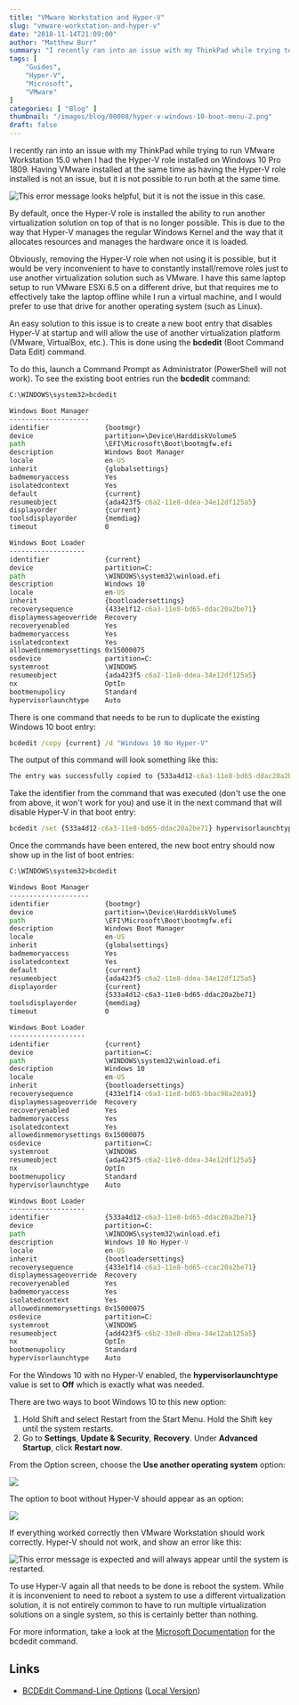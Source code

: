 ```yaml
---
title: "VMware Workstation and Hyper-V"
slug: "vmware-workstation-and-hyper-v"
date: "2018-11-14T21:09:00"
author: "Matthew Burr"
summary: "I recently ran into an issue with my ThinkPad while trying to run VMware Workstation 15.0 when I had the Hyper-V role installed on Windows 10 Pro 1809. Having VMware installed at the same time as having the Hyper-V role installed is not an issue, but it is not possible to run both at the same time."
tags: [
    "Guides",
    "Hyper-V",
    "Microsoft",
    "VMware"
]
categories: [ "Blog" ]
thumbnail: "/images/blog/00008/hyper-v-windows-10-boot-menu-2.png"
draft: false
---
```


I recently ran into an issue with my ThinkPad while trying to run VMware Workstation 15.0 when I had the Hyper-V role installed on Windows 10 Pro 1809. Having VMware installed at the same time as having the Hyper-V role installed is not an issue, but it is not possible to run both at the same time.

![This error message looks helpful, but it is not the issue in this case.](/images/blog/00008/vmware-error.png)

By default, once the Hyper-V role is installed the ability to run another virtualization solution on top of that is no longer possible. This is due to the way that Hyper-V manages the regular Windows Kernel and the way that it allocates resources and manages the hardware once it is loaded.

Obviously, removing the Hyper-V role when not using it is possible, but it would be very inconvenient to have to constantly install/remove roles just to use another virtualization solution such as VMware. I have this same laptop setup to run VMware ESXi 6.5 on a different drive, but that requires me to effectively take the laptop offline while I run a virtual machine, and I would prefer to use that drive for another operating system (such as Linux).

An easy solution to this issue is to create a new boot entry that disables Hyper-V at startup and will allow the use of another virtualization platform (VMware, VirtualBox, etc.). This is done using the **bcdedit** (Boot Command Data Edit) command.

To do this, launch a Command Prompt as Administrator (PowerShell will not work). To see the existing boot entries run the **bcdedit** command:

```cmd
C:\WINDOWS\system32>bcdedit

Windows Boot Manager
--------------------
identifier              {bootmgr}
device                  partition=\Device\HarddiskVolume5
path                    \EFI\Microsoft\Boot\bootmgfw.efi
description             Windows Boot Manager
locale                  en-US
inherit                 {globalsettings}
badmemoryaccess         Yes
isolatedcontext         Yes
default                 {current}
resumeobject            {ada423f5-c6a2-11e8-ddea-34e12df125a5}
displayorder            {current}
toolsdisplayorder       {memdiag}
timeout                 0

Windows Boot Loader
-------------------
identifier              {current}
device                  partition=C:
path                    \WINDOWS\system32\winload.efi
description             Windows 10
locale                  en-US
inherit                 {bootloadersettings}
recoverysequence        {433e1f12-c6a3-11e8-bd65-ddac20a2be71}
displaymessageoverride  Recovery
recoveryenabled         Yes
badmemoryaccess         Yes
isolatedcontext         Yes
allowedinmemorysettings 0x15000075
osdevice                partition=C:
systemroot              \WINDOWS
resumeobject            {ada423f5-c6a2-11e8-ddea-34e12df125a5}
nx                      OptIn
bootmenupolicy          Standard
hypervisorlaunchtype    Auto
```

There is one command that needs to be run to duplicate the existing Windows 10 boot entry:

```cmd
bcdedit /copy {current} /d "Windows 10 No Hyper-V"
```

The output of this command will look something like this:

```cmd
The entry was successfully copied to {533a4d12-c6a3-11e8-bd65-ddac20a2be71}.
```

Take the identifier from the command that was executed (don't use the one from above, it won't work for you) and use it in the next command that will disable Hyper-V in that boot entry:

```cmd
bcdedit /set {533a4d12-c6a3-11e8-bd65-ddac20a2be71} hypervisorlaunchtype off
```

Once the commands have been entered, the new boot entry should now show up in the list of boot entries:

```cmd
C:\WINDOWS\system32>bcdedit

Windows Boot Manager
--------------------
identifier              {bootmgr}
device                  partition=\Device\HarddiskVolume5
path                    \EFI\Microsoft\Boot\bootmgfw.efi
description             Windows Boot Manager
locale                  en-US
inherit                 {globalsettings}
badmemoryaccess         Yes
isolatedcontext         Yes
default                 {current}
resumeobject            {ada423f5-c6a2-11e8-ddea-34e12df125a5}
displayorder            {current}
                        {533a4d12-c6a3-11e8-bd65-ddac20a2be71}
toolsdisplayorder       {memdiag}
timeout                 0

Windows Boot Loader
-------------------
identifier              {current}
device                  partition=C:
path                    \WINDOWS\system32\winload.efi
description             Windows 10
locale                  en-US
inherit                 {bootloadersettings}
recoverysequence        {433e1f14-c6a3-11e8-bd65-bbac98a2da91}
displaymessageoverride  Recovery
recoveryenabled         Yes
badmemoryaccess         Yes
isolatedcontext         Yes
allowedinmemorysettings 0x15000075
osdevice                partition=C:
systemroot              \WINDOWS
resumeobject            {ada423f5-c6a2-11e8-ddea-34e12df125a5}
nx                      OptIn
bootmenupolicy          Standard
hypervisorlaunchtype    Auto

Windows Boot Loader
-------------------
identifier              {533a4d12-c6a3-11e8-bd65-ddac20a2be71}
device                  partition=C:
path                    \WINDOWS\system32\winload.efi
description             Windows 10 No Hyper-V
locale                  en-US
inherit                 {bootloadersettings}
recoverysequence        {433e1f14-c6a3-11e8-bd65-ccac20a2be71}
displaymessageoverride  Recovery
recoveryenabled         Yes
badmemoryaccess         Yes
isolatedcontext         Yes
allowedinmemorysettings 0x15000075
osdevice                partition=C:
systemroot              \WINDOWS
resumeobject            {add423f5-c6b2-33e8-dbea-34e12ab125a5}
nx                      OptIn
bootmenupolicy          Standard
hypervisorlaunchtype    Auto
```

For the Windows 10 with no Hyper-V enabled, the **hypervisorlaunchtype** value is set to **Off** which is exactly what was needed.

There are two ways to boot Windows 10 to this new option:

1. Hold Shift and select Restart from the Start Menu. Hold the Shift key until the system restarts.
2. Go to **Settings**, **Update & Security**, **Recovery**. Under **Advanced Startup**, click **Restart now**.

From the Option screen, choose the **Use another operating system** option:

![](/images/blog/00008/hyper-v-windows-10-boot-menu-1.png)

The option to boot without Hyper-V should appear as an option:

![](/images/blog/00008/hyper-v-windows-10-boot-menu-2.png)

If everything worked correctly then VMware Workstation should work correctly. Hyper-V should not work, and show an error like this:

![This error message is expected and will always appear until the system is restarted.](/images/blog/00008/hyper-v-error.png)

To use Hyper-V again all that needs to be done is reboot the system. While it is inconvenient to need to reboot a system to use a different virtualization solution, it is not entirely common to have to run multiple virtualization solutions on a single system, so this is certainly better than nothing.

For more information, take a look at the [Microsoft Documentation](https://docs.microsoft.com/en-us/windows-hardware/manufacture/desktop/bcdedit-command-line-options) for the bcdedit command.

## Links ##

* [BCDEdit Command-Line Options](https://docs.microsoft.com/en-us/windows-hardware/manufacture/desktop/bcdedit-command-line-options) ([Local Version](/docs/blog/00008/bcdedit_command-line_options.pdf))
